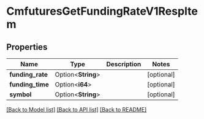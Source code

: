 # CmfuturesGetFundingRateV1RespItem

## Properties

Name | Type | Description | Notes
------------ | ------------- | ------------- | -------------
**funding_rate** | Option<**String**> |  | [optional]
**funding_time** | Option<**i64**> |  | [optional]
**symbol** | Option<**String**> |  | [optional]

[[Back to Model list]](../README.md#documentation-for-models) [[Back to API list]](../README.md#documentation-for-api-endpoints) [[Back to README]](../README.md)


